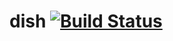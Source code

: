 # dish [![Build Status](https://travis-ci.com/jgthomas/dockerish.svg?branch=master)](https://travis-ci.com/jgthomas/dockerish)

